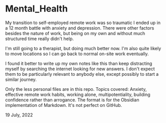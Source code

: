 # Mental_Health

My transition to self-employed remote work was so traumatic I ended up in a 12 month battle with anxiety and depression. There were other factors besides the nature of work, but being on my own and without much structured time really didn't help. 

I'm still going to a therapist, but doing much better now.  I'm also quite likely to move locations so I can go back to normal on-site work eventually.  

I found it better to write up my own notes like this than keep distracting myself by searching the internet looking for new answers.  I don't expect them to be particularly relevant to anybody else, except possibly to start a similar journey.  

Only the less personal files are in this repo. Topics covered: Anxiety, effective remote work habits, working alone, multipotentiality, building confidence rather than arrogance.  The format is for the Obsidian implementation of Markdown.  It's not perfect on GitHub.  

19 July, 2022
